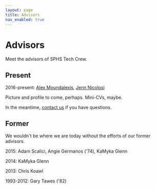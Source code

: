 ```yaml
---
layout: page
title: Advisors
nav_enabled: true
---
```


<!-- title: Advisors -->
<!-- categories: pages -->
<!-- tags: advisors -->
<!-- published: 2017-06-06T22:30:00-05:00 -->
<!-- updated: 2017-06-29T09:30:00-05:00 -->
<!-- summary: Meet the advisors of SPHS tech crew. -->

# Advisors

Meet the advisors of SPHS Tech Crew.

## Present

2016-present: [Alex Moundalexis](https://www.linkedin.com/in/moundalexis/), [Jenn Nicolosi](https://www.linkedin.com/in/jennifer-nicolosi-b5699a22)

Picture and profile to come, perhaps. Mini-CVs, maybe.

In the meantime, [contact us](contact.html) if you have questions.

## Former

We wouldn't be where we are today without the efforts of our former advisors.
 
2015: Adam Scalici, Angie Germanos ('74), KaMyka Glenn
 
2014: KaMyka Glenn
 
2013: Chris Koawl
 
1993-2012: Gary Tawes ('82)

<!-- EOF -->
